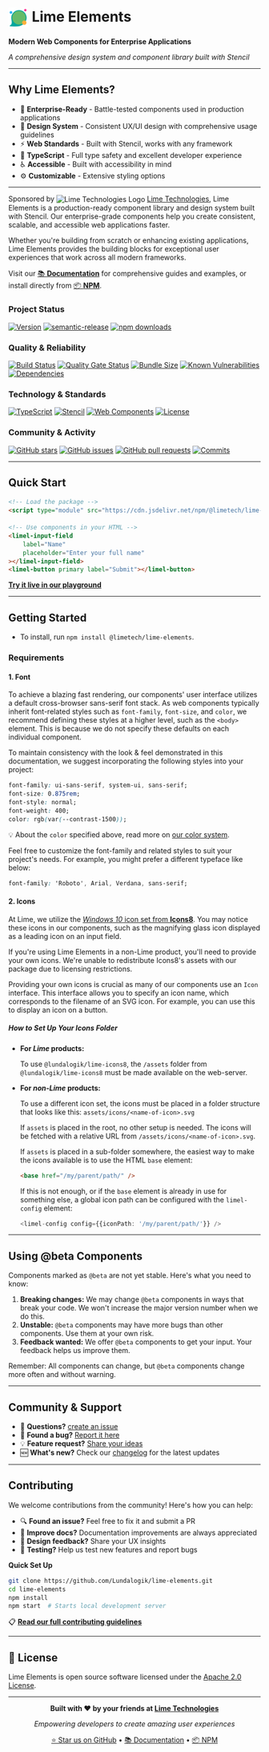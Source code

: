 # <img src="https://raw.githubusercontent.com/Lundalogik/lime-elements/main/icon.png" alt="Lime Elements Logo" style="width: 2.5rem; vertical-align: middle;"> Lime Elements

**Modern Web Components for Enterprise Applications**

_A comprehensive design system and component library built with Stencil_

---

## Why Lime Elements?

- 🚀 **Enterprise-Ready** - Battle-tested components used in production applications
- 🎨 **Design System** - Consistent UX/UI design with comprehensive usage guidelines
- ⚡ **Web Standards** - Built with Stencil, works with any framework
- 👾 **TypeScript** - Full type safety and excellent developer experience
- ♿ **Accessible** - Built with accessibility in mind
- ⚙️ **Customizable** - Extensive styling options

---

Sponsored by <img src="https://www.lime-technologies.com/wp-content/uploads/2024/04/cropped-favicon-lime-192x192.png" alt="Lime Technologies Logo" style="width: 1rem; vertical-align: middle;"> [Lime Technologies](https://www.lime-technologies.com/), Lime Elements is a production-ready component library and design system built with Stencil. Our enterprise-grade components help you create consistent, scalable, and accessible web applications faster.

Whether you're building from scratch or enhancing existing applications, Lime Elements provides the building blocks for exceptional user experiences that work across all modern frameworks.

Visit our [📚 **Documentation**](https://lundalogik.github.io/lime-elements/) for comprehensive guides and examples, or install directly from [📦 **NPM**](https://www.npmjs.com/package/@limetech/lime-elements).

### Project Status

[![Version](https://img.shields.io/npm/v/@limetech/lime-elements.svg)](https://www.npmjs.com/package/@limetech/lime-elements) [![semantic-release](https://img.shields.io/badge/%20%20%F0%9F%93%A6%F0%9F%9A%80-semantic--release-e10079.svg)](https://github.com/semantic-release/semantic-release) [![npm downloads](https://img.shields.io/npm/dt/@limetech/lime-elements.svg)](https://www.npmjs.com/package/@limetech/lime-elements)

### Quality & Reliability

[![Build Status](https://github.com/Lundalogik/lime-elements/workflows/Release/badge.svg)](https://github.com/Lundalogik/lime-elements/actions) [![Quality Gate Status](https://sonarcloud.io/api/project_badges/measure?project=Lundalogik_lime-elements&metric=alert_status)](https://sonarcloud.io/summary/new_code?id=Lundalogik_lime-elements) [![Bundle Size](https://packagephobia.com/badge?p=@limetech/lime-elements)](https://packagephobia.com/result?p=@limetech/lime-elements) [![Known Vulnerabilities](https://snyk.io/test/github/Lundalogik/lime-elements/badge.svg)](https://snyk.io/test/github/Lundalogik/lime-elements) [![Dependencies](https://img.shields.io/librariesio/github/Lundalogik/lime-elements)](https://libraries.io/github/Lundalogik/lime-elements)

### Technology & Standards

[![TypeScript](https://img.shields.io/badge/TypeScript-Ready-blue.svg)](https://www.typescriptlang.org/) [![Stencil](https://img.shields.io/badge/Built%20with-Stencil-16161d.svg?logo=data:image/svg+xml;base64,PHN2ZyB3aWR0aD0iMTQiIGhlaWdodD0iMTQiIHZpZXdCb3g9IjAgMCAxNCAxNCIgZmlsbD0ibm9uZSIgeG1sbnM9Imh0dHA6Ly93d3cudzMub3JnLzIwMDAvc3ZnIj4KPHBhdGggZD0iTTcuNzkgMC45NGMtLjQ2LS4zLTEuMDgtLjMtMS41NSAwTDEuNDIgNC4xOUMuOSA0LjUyLjkgNS4yOCAxLjQyIDUuNkw3IDEwIDguNjMgOC43OSAxMy42MyA1LjZjLjUyLS4zMy41Mi0xLjA5IDAtMS40MUw3LjggMC45NHoiIGZpbGw9IiNmZmYiLz4KPC9zdmc+)](https://stenciljs.com/) [![Web Components](https://img.shields.io/badge/Web%20Components-Ready-29ABE2.svg)](https://www.webcomponents.org/) [![License](https://img.shields.io/badge/License-Apache%202.0-blue.svg)](https://opensource.org/licenses/Apache-2.0)

### Community & Activity

[![GitHub stars](https://img.shields.io/github/stars/Lundalogik/lime-elements?style=social)](https://github.com/Lundalogik/lime-elements) [![GitHub issues](https://img.shields.io/github/issues/Lundalogik/lime-elements)](https://github.com/Lundalogik/lime-elements/issues) [![GitHub pull requests](https://img.shields.io/github/issues-pr/Lundalogik/lime-elements)](https://github.com/Lundalogik/lime-elements/pulls) [![Commits](https://img.shields.io/github/commit-activity/m/Lundalogik/lime-elements)](https://github.com/Lundalogik/lime-elements/graphs/commit-activity)

---

## Quick Start

```html
<!-- Load the package -->
<script type="module" src="https://cdn.jsdelivr.net/npm/@limetech/lime-elements@latest/dist/lime-elements/lime-elements.esm.js"></script>

<!-- Use components in your HTML -->
<limel-input-field
    label="Name"
    placeholder="Enter your full name"
></limel-input-field>
<limel-button primary label="Submit"></limel-button>
```

**[Try it live in our playground](https://lundalogik.github.io/lime-elements/versions/latest/#/)**

---

## Getting Started

- To install, run `npm install @limetech/lime-elements`.

### Requirements

#### 1. Font

To achieve a blazing fast rendering, our components' user interface utilizes a default cross-browser sans-serif font stack. As web components typically inherit font-related styles such as `font-family`, `font-size`, and `color`, we recommend defining these styles at a higher level, such as the `<body>` element. This is because we do not specify these defaults on each individual component.

To maintain consistency with the look & feel demonstrated in this documentation, we suggest incorporating the following styles into your project:

```css
font-family: ui-sans-serif, system-ui, sans-serif;
font-size: 0.875rem;
font-style: normal;
font-weight: 400;
color: rgb(var(--contrast-1500));
```

💡 About the `color` specified above, read more on [our color system](/#/DesignGuidelines/color-system.md/).

Feel free to customize the font-family and related styles to suit your project's needs. For example, you might prefer a different typeface like below:

```css
font-family: 'Roboto', Arial, Verdana, sans-serif;
```

#### 2. Icons

At Lime, we utilize the [_Windows 10_ icon set from **Icons8**](https://icons8.com/icons/windows). You may notice these icons in our components, such as the magnifying glass icon displayed as a leading icon on an input field.

If you're using Lime Elements in a non-Lime product, you'll need to provide your own icons. We're unable to redistribute Icons8's assets with our package due to licensing restrictions.

Providing your own icons is crucial as many of our components use an `Icon` interface. This interface allows you to specify an icon name, which corresponds to the filename of an SVG icon. For example, you can use this to display an icon on a button.

##### How to Set Up Your Icons Folder

- **For _Lime_ products:**

    To use `@lundalogik/lime-icons8`, the `/assets` folder from `@lundalogik/lime-icons8` must be made available on the web-server.

- **For _non-Lime_ products:**

    To use a different icon set, the icons must be placed in a folder structure that looks like this: `assets/icons/<name-of-icon>.svg`

    If `assets` is placed in the root, no other setup is needed. The icons will be fetched with a relative URL from `/assets/icons/<name-of-icon>.svg`.

    If `assets` is placed in a sub-folder somewhere, the easiest way to make the icons available is to use the HTML `base` element:

    ```html
    <base href="/my/parent/path/" />
    ```

    If this is not enough, or if the `base` element is already in use for something else, a global icon path can be configured with the `limel-config` element:

    ```ts
    <limel-config config={{iconPath: '/my/parent/path/'}} />
    ```

---

## Using @beta Components

Components marked as `@beta` are not yet stable. Here's what you need to know:

1. **Breaking changes:** We may change `@beta` components in ways that break your code. We won't increase the major version number when we do this.
1. **Unstable:** `@beta` components may have more bugs than other components. Use them at your own risk.
1. **Feedback wanted:** We offer `@beta` components to get your input. Your feedback helps us improve them.

Remember: All components can change, but `@beta` components change more often and without warning.

---

## Community & Support

- 💬 **Questions?** [create an issue](https://github.com/Lundalogik/lime-elements/issues/new?template=03_question.md)
- 🐛 **Found a bug?** [Report it here](https://github.com/Lundalogik/lime-elements/issues/new?template=01_bug_report.md)
- 💡 **Feature request?** [Share your ideas](https://github.com/Lundalogik/lime-elements/issues/new?template=02_feature_request.md)
- 🆕 **What's new?** Check our [changelog](https://github.com/Lundalogik/lime-elements/blob/main/CHANGELOG.md) for the latest updates

---

## Contributing

We welcome contributions from the community! Here's how you can help:

- 🔍 **Found an issue?** Feel free to fix it and submit a PR
- 📝 **Improve docs?** Documentation improvements are always appreciated
- 🎨 **Design feedback?** Share your UX insights
- 🧪 **Testing?** Help us test new features and report bugs

**Quick Set Up**

```bash
git clone https://github.com/Lundalogik/lime-elements.git
cd lime-elements
npm install
npm start  # Starts local development server
```

📋 **[Read our full contributing guidelines](https://github.com/Lundalogik/lime-elements/blob/main/CONTRIBUTING.md)**

---

## 📄 License

Lime Elements is open source software licensed under the [Apache 2.0 License](https://opensource.org/licenses/Apache-2.0).

---

<div align="center">

**Built with ❤️ by your friends at [Lime Technologies](https://www.lime-technologies.com/)**

_Empowering developers to create amazing user experiences_

[⭐ Star us on GitHub](https://github.com/Lundalogik/lime-elements) • [📚 Documentation](https://lundalogik.github.io/lime-elements/) • [📦 NPM](https://www.npmjs.com/package/@limetech/lime-elements)

</div>
